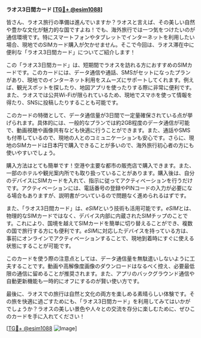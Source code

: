 **ラオス3日間カード [[TG💪+ @esim1088](https://t.me/s/esim1088)]**

皆さん、ラオス旅行の準備は進んでいますか？ラオスと言えば、その美しい自然や豊かな文化が魅力的な国ですよね！でも、海外旅行では一つ気をつけたいのが通信環境です。特にスマートフォンやタブレットでインターネットを利用したい場合、現地でのSIMカード購入が欠かせません。そこで今回は、ラオス滞在中に便利な「ラオス3日間カード」についてご紹介します！

この「ラオス3日間カード」は、短期間でラオスを訪れる方におすすめのSIMカードです。このカードには、データ通信や通話、SMSがセットになったプランがあり、現地でのインターネット利用をスムーズにサポートしてくれます。例えば、観光スポットを探したり、地図アプリを使ったりする際に非常に便利です。また、ラオスでは公共Wi-Fiが限られているため、現地でスマホを使って情報を得たり、SNSに投稿したりすることも可能です。

このカードの特徴として、データ通信量が3日間で一定量確保されている点が挙げられます。具体的には、一般的なプランでは約2GB程度のデータ通信が可能で、動画視聴や画像共有なども快適に行うことができます。また、通話やSMSも付帯しているので、現地の人とのコミュニケーションも安心です。さらに、現地のSIMカードは日本円で購入できることが多いので、海外旅行初心者の方にも使いやすいでしょう。

購入方法はとても簡単です！空港や主要な都市の販売店で購入できます。また、一部のホテルや観光案内所でも取り扱っていることがあります。購入後は、自分のデバイスにSIMカードを入れて、指示に従ってアクティベーションを行うだけです。アクティベーションには、電話番号の登録やPINコードの入力が必要になる場合もありますが、説明書がついているので問題なく進められるはずです。

また、「ラオス3日間カード」は、*eSIM*という技術も活用可能です。*eSIM*とは、物理的なSIMカードではなく、デバイス内部に内蔵されたSIMチップのことです。これにより、国境を越えてSIMカードを簡単に切り替えることができ、複数の国で旅行する方にも便利です。*eSIM*に対応したデバイスを持っている方は、事前にオンラインでアクティベーションすることで、現地到着時にすぐに使える状態にすることが可能です。

このカードを使う際の注意点としては、データ通信量を無駄遣いしないように工夫することです。動画や高解像度画像のダウンロードはなるべく控え、必要最低限の通信に留めることが推奨されます。また、アプリのバックグラウンド通信や自動更新機能も一時的にオフにするのが賢い使い方です。

最後に、ラオスでの旅行は自然と文化の両方を楽しめる素晴らしい体験です。その旅を快適に過ごすためにも、「ラオス3日間カード」を利用してみてはいかがでしょうか？ラオスの美しい景色や人々との交流を存分に楽しむために、ぜひこのカードを手に入れてください！

[[TG💪+ @esim1088](https://t.me/s/esim1088) ![Image](https://i.postimg.cc/Y0z9fWf4/image.png)]